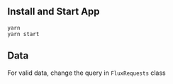 ## Install and Start App
```
yarn
yarn start
```

## Data
For valid data, change the query in `FluxRequests` class
